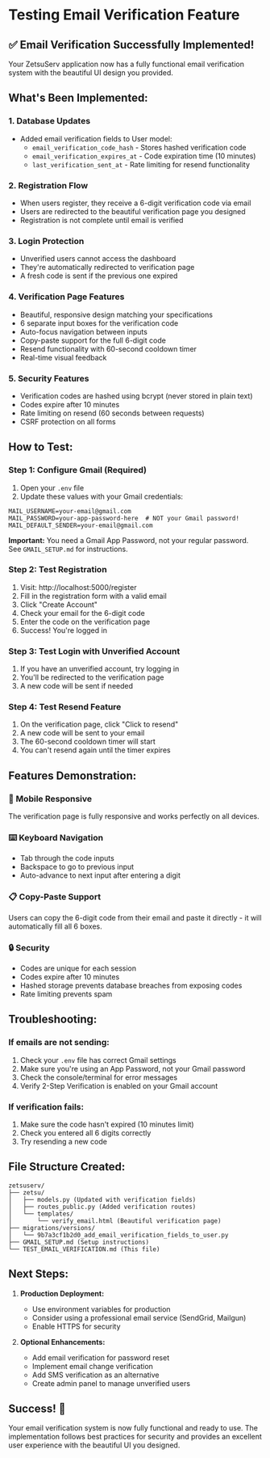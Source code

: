 # Testing Email Verification Feature

## ✅ Email Verification Successfully Implemented!

Your ZetsuServ application now has a fully functional email verification system with the beautiful UI design you provided.

## What's Been Implemented:

### 1. **Database Updates**
- Added email verification fields to User model:
  - `email_verification_code_hash` - Stores hashed verification code
  - `email_verification_expires_at` - Code expiration time (10 minutes)
  - `last_verification_sent_at` - Rate limiting for resend functionality

### 2. **Registration Flow**
- When users register, they receive a 6-digit verification code via email
- Users are redirected to the beautiful verification page you designed
- Registration is not complete until email is verified

### 3. **Login Protection**
- Unverified users cannot access the dashboard
- They're automatically redirected to verification page
- A fresh code is sent if the previous one expired

### 4. **Verification Page Features**
- Beautiful, responsive design matching your specifications
- 6 separate input boxes for the verification code
- Auto-focus navigation between inputs
- Copy-paste support for the full 6-digit code
- Resend functionality with 60-second cooldown timer
- Real-time visual feedback

### 5. **Security Features**
- Verification codes are hashed using bcrypt (never stored in plain text)
- Codes expire after 10 minutes
- Rate limiting on resend (60 seconds between requests)
- CSRF protection on all forms

## How to Test:

### Step 1: Configure Gmail (Required)
1. Open your `.env` file
2. Update these values with your Gmail credentials:
```env
MAIL_USERNAME=your-email@gmail.com
MAIL_PASSWORD=your-app-password-here  # NOT your Gmail password!
MAIL_DEFAULT_SENDER=your-email@gmail.com
```

**Important:** You need a Gmail App Password, not your regular password. See `GMAIL_SETUP.md` for instructions.

### Step 2: Test Registration
1. Visit: http://localhost:5000/register
2. Fill in the registration form with a valid email
3. Click "Create Account"
4. Check your email for the 6-digit code
5. Enter the code on the verification page
6. Success! You're logged in

### Step 3: Test Login with Unverified Account
1. If you have an unverified account, try logging in
2. You'll be redirected to the verification page
3. A new code will be sent if needed

### Step 4: Test Resend Feature
1. On the verification page, click "Click to resend"
2. A new code will be sent to your email
3. The 60-second cooldown timer will start
4. You can't resend again until the timer expires

## Features Demonstration:

### 📱 Mobile Responsive
The verification page is fully responsive and works perfectly on all devices.

### ⌨️ Keyboard Navigation
- Tab through the code inputs
- Backspace to go to previous input
- Auto-advance to next input after entering a digit

### 📋 Copy-Paste Support
Users can copy the 6-digit code from their email and paste it directly - it will automatically fill all 6 boxes.

### 🔒 Security
- Codes are unique for each session
- Codes expire after 10 minutes
- Hashed storage prevents database breaches from exposing codes
- Rate limiting prevents spam

## Troubleshooting:

### If emails are not sending:
1. Check your `.env` file has correct Gmail settings
2. Make sure you're using an App Password, not your Gmail password
3. Check the console/terminal for error messages
4. Verify 2-Step Verification is enabled on your Gmail account

### If verification fails:
1. Make sure the code hasn't expired (10 minutes limit)
2. Check you entered all 6 digits correctly
3. Try resending a new code

## File Structure Created:

```
zetsuserv/
├── zetsu/
│   ├── models.py (Updated with verification fields)
│   ├── routes_public.py (Added verification routes)
│   └── templates/
│       └── verify_email.html (Beautiful verification page)
├── migrations/versions/
│   └── 9b7a3cf1b2d0_add_email_verification_fields_to_user.py
├── GMAIL_SETUP.md (Setup instructions)
└── TEST_EMAIL_VERIFICATION.md (This file)
```

## Next Steps:

1. **Production Deployment:**
   - Use environment variables for production
   - Consider using a professional email service (SendGrid, Mailgun)
   - Enable HTTPS for security

2. **Optional Enhancements:**
   - Add email verification for password reset
   - Implement email change verification
   - Add SMS verification as an alternative
   - Create admin panel to manage unverified users

## Success! 🎉

Your email verification system is now fully functional and ready to use. The implementation follows best practices for security and provides an excellent user experience with the beautiful UI you designed.